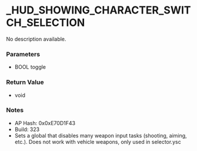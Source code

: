 # _HUD_SHOWING_CHARACTER_SWITCH_SELECTION

No description available.

### Parameters
* BOOL toggle

### Return Value
* void

### Notes
* AP Hash: 0x0xE70D1F43
* Build: 323
* Sets a global that disables many weapon input tasks (shooting, aiming, etc.). Does not work with vehicle weapons, only used in selector.ysc


